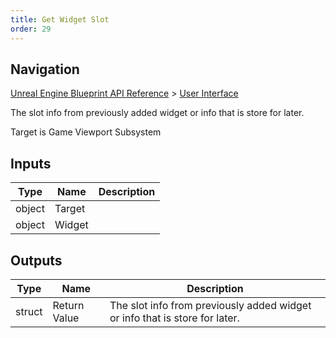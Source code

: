 ```yaml
---
title: Get Widget Slot
order: 29
---
```

## Navigation

[Unreal Engine Blueprint API Reference](https://dev.epicgames.com/documentation/en-us/unreal-engine/BlueprintAPI) > [User Interface](https://dev.epicgames.com/documentation/en-us/unreal-engine/BlueprintAPI/UserInterface)

The slot info from previously added widget or info that is store for later.

Target is Game Viewport Subsystem

## Inputs

| Type | Name | Description |
| --- | --- | --- |
| object | Target |  |
| object | Widget |  |

## Outputs

| Type | Name | Description |
| --- | --- | --- |
| struct | Return Value | The slot info from previously added widget or info that is store for later. |

